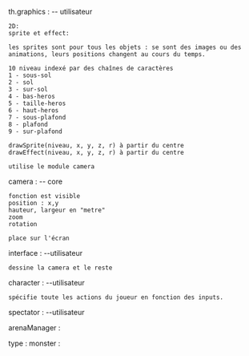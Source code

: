 th.graphics  : -- utilisateur

	2D:
	sprite et effect:

	les sprites sont pour tous les objets : se sont des images ou des 
	animations, leurs positions changent au cours du temps.
	
	10 niveau indexé par des chaînes de caractères
	1 - sous-sol
	2 - sol
	3 - sur-sol
	4 - bas-heros
	5 - taille-heros
	6 - haut-heros
	7 - sous-plafond
	8 - plafond
	9 - sur-plafond
	
	drawSprite(niveau, x, y, z, r) à partir du centre
	drawEffect(niveau, x, y, z, r) à partir du centre
	
	utilise le module camera

camera : -- core

	fonction est visible
	position : x,y
	hauteur, largeur en "metre" 
	zoom 
	rotation

	place sur l'écran

interface : --utilisateur
	
	dessine la camera et le reste

character : --utilisateur
	
	spécifie toute les actions du joueur en fonction des inputs.

spectator : --utilisateur

arenaManager : 

type : 
	monster : 
